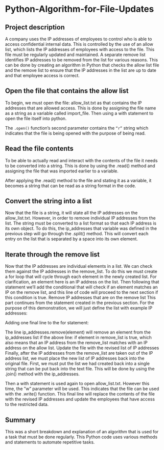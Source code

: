 # Python-Algorithm-for-File-Updates

## Project description
A company uses the IP addresses of employees to control who is able to access confidential internal data. This is controlled by the use of  an allow list, which lists the IP addresses of employees with access to the file. This file must be regularly updated and maintained. 
A separate remove list identifies IP addresses to be removed from the list for various reasons. This can be done by creating an algorithm in Python that checks the allow list file and the remove list to ensure that the IP addresses in the list are up to date and that employee access is correct.

## Open the file that contains the allow list
To begin, we must open the file: allow_list.txt as that contains the IP addresses that are allowed access. This is done by assigning the file name as a string as a variable called import_file. Then using a with statement to open the file itself into python. 


The `.open()` function’s second parameter contains the `“r”` string which indicates that the file is being opened with the purpose of being read. 

## Read the file contents
To be able to actually read and interact with the contents of the file it needs to be converted into a string.  This is done by using the .read() method and assigning the file that was imported earlier to a variable. 

After applying the .read() method to the file and stating it as a variable, it becomes a string that can be read as a string format in the code. 

## Convert the string into a list
Now that the file is a string, it will state all the IP addresses on the allow_list.txt. However, in order to remove individual IP addresses from the list. The string must be converted to a list format so that each IP address is its own object. To do this, the ip_addresses that variable was defined in the previous step will go through the .split() method. This will convert each entry on the list that is separated by a space into its own element.

## Iterate through the remove list
Now that the IP addresses are individual elements in a list. We can check them against the IP addresses in the remove_list. To do this we must create a for loop that will cycle through each element in the newly created list. For clarification, an element here is an IP address on the list.
Then following that statement we’ll add the conditional that will check if an element matches an IP on the remove list, and this line of code will proceed to the next section if this condition is true.
Remove IP addresses that are on the remove list
This part continues from the statement created in the previous section. 
For the purpose of this demonstration, we will just define the list with example IP addresses:

Adding one final line to the for statement:

The line ip_addresses.remove(element) will remove an element from the ip_addresses list if the above line: if element in remove_list is true, which also means that an IP address from the remove_list matches with an IP address on the allow list. 
Update the file with the revised list of IP addresses 
Finally, after the IP addresses from the remove_list are taken out of the IP address list, we must place the new list of IP addresses back into the original file. First, we must put the list we had created back into a single string that can be put back into the text file. This will be done by using the .join() method with the ip_addresses. 

Then a with statement is used again to open allow_list.txt. However this time, the ”w” parameter will be used. This indicates that the file can be used with the .write() function. This final line will replace the contents of the file with the revised IP addresses and update the employees that have access to the restricted data.

## Summary
This was a short breakdown and explanation of an algorithm that is used for a task that must be  done regularly. This Python code uses various methods and statements to automate repetitive tasks. 

